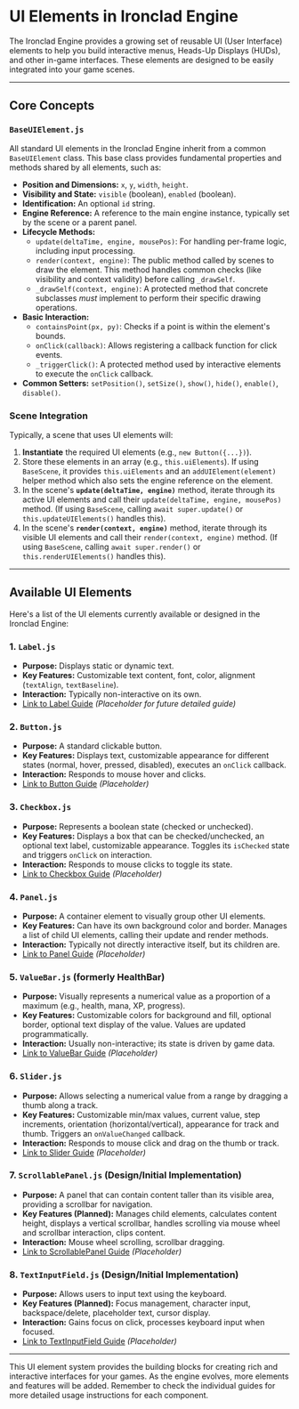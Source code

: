 # UI Elements in Ironclad Engine

The Ironclad Engine provides a growing set of reusable UI (User Interface) elements to help you build interactive menus, Heads-Up Displays (HUDs), and other in-game interfaces. These elements are designed to be easily integrated into your game scenes.

---

## Core Concepts

### `BaseUIElement.js`

All standard UI elements in the Ironclad Engine inherit from a common `BaseUIElement` class. This base class provides fundamental properties and methods shared by all elements, such as:

- **Position and Dimensions:** `x`, `y`, `width`, `height`.
- **Visibility and State:** `visible` (boolean), `enabled` (boolean).
- **Identification:** An optional `id` string.
- **Engine Reference:** A reference to the main engine instance, typically set by the scene or a parent panel.
- **Lifecycle Methods:**
  - `update(deltaTime, engine, mousePos)`: For handling per-frame logic, including input processing.
  - `render(context, engine)`: The public method called by scenes to draw the element. This method handles common checks (like visibility and context validity) before calling `_drawSelf`.
  - `_drawSelf(context, engine)`: A protected method that concrete subclasses _must_ implement to perform their specific drawing operations.
- **Basic Interaction:**
  - `containsPoint(px, py)`: Checks if a point is within the element's bounds.
  - `onClick(callback)`: Allows registering a callback function for click events.
  - `_triggerClick()`: A protected method used by interactive elements to execute the `onClick` callback.
- **Common Setters:** `setPosition()`, `setSize()`, `show()`, `hide()`, `enable()`, `disable()`.

### Scene Integration

Typically, a scene that uses UI elements will:

1. **Instantiate** the required UI elements (e.g., `new Button({...})`).
2. Store these elements in an array (e.g., `this.uiElements`). If using `BaseScene`, it provides `this.uiElements` and an `addUIElement(element)` helper method which also sets the engine reference on the element.
3. In the scene's **`update(deltaTime, engine)`** method, iterate through its active UI elements and call their `update(deltaTime, engine, mousePos)` method. (If using `BaseScene`, calling `await super.update()` or `this.updateUIElements()` handles this).
4. In the scene's **`render(context, engine)`** method, iterate through its visible UI elements and call their `render(context, engine)` method. (If using `BaseScene`, calling `await super.render()` or `this.renderUIElements()` handles this).

---

## Available UI Elements

Here's a list of the UI elements currently available or designed in the Ironclad Engine:

### 1. `Label.js`

- **Purpose:** Displays static or dynamic text.
- **Key Features:** Customizable text content, font, color, alignment (`textAlign`, `textBaseline`).
- **Interaction:** Typically non-interactive on its own.
- [Link to Label Guide](./label.md) _(Placeholder for future detailed guide)_

### 2. `Button.js`

- **Purpose:** A standard clickable button.
- **Key Features:** Displays text, customizable appearance for different states (normal, hover, pressed, disabled), executes an `onClick` callback.
- **Interaction:** Responds to mouse hover and clicks.
- [Link to Button Guide](./button.md) _(Placeholder)_

### 3. `Checkbox.js`

- **Purpose:** Represents a boolean state (checked or unchecked).
- **Key Features:** Displays a box that can be checked/unchecked, an optional text label, customizable appearance. Toggles its `isChecked` state and triggers `onClick` on interaction.
- **Interaction:** Responds to mouse clicks to toggle its state.
- [Link to Checkbox Guide](./checkbox.md) _(Placeholder)_

### 4. `Panel.js`

- **Purpose:** A container element to visually group other UI elements.
- **Key Features:** Can have its own background color and border. Manages a list of child UI elements, calling their update and render methods.
- **Interaction:** Typically not directly interactive itself, but its children are.
- [Link to Panel Guide](./panel.md) _(Placeholder)_

### 5. `ValueBar.js` (formerly HealthBar)

- **Purpose:** Visually represents a numerical value as a proportion of a maximum (e.g., health, mana, XP, progress).
- **Key Features:** Customizable colors for background and fill, optional border, optional text display of the value. Values are updated programmatically.
- **Interaction:** Usually non-interactive; its state is driven by game data.
- [Link to ValueBar Guide](./valuebar.md) _(Placeholder)_

### 6. `Slider.js`

- **Purpose:** Allows selecting a numerical value from a range by dragging a thumb along a track.
- **Key Features:** Customizable min/max values, current value, step increments, orientation (horizontal/vertical), appearance for track and thumb. Triggers an `onValueChanged` callback.
- **Interaction:** Responds to mouse click and drag on the thumb or track.
- [Link to Slider Guide](./slider.md) _(Placeholder)_

### 7. `ScrollablePanel.js` (Design/Initial Implementation)

- **Purpose:** A panel that can contain content taller than its visible area, providing a scrollbar for navigation.
- **Key Features (Planned):** Manages child elements, calculates content height, displays a vertical scrollbar, handles scrolling via mouse wheel and scrollbar interaction, clips content.
- **Interaction:** Mouse wheel scrolling, scrollbar dragging.
- [Link to ScrollablePanel Guide](./scrollable-panel.md) _(Placeholder)_

### 8. `TextInputField.js` (Design/Initial Implementation)

- **Purpose:** Allows users to input text using the keyboard.
- **Key Features (Planned):** Focus management, character input, backspace/delete, placeholder text, cursor display.
- **Interaction:** Gains focus on click, processes keyboard input when focused.
- [Link to TextInputField Guide](./text-input-field.md) _(Placeholder)_

---

This UI element system provides the building blocks for creating rich and interactive interfaces for your games. As the engine evolves, more elements and features will be added. Remember to check the individual guides for more detailed usage instructions for each component.
